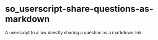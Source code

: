 # so_userscript-share-questions-as-markdown
A userscript to allow directly sharing a question as a markdown link.
